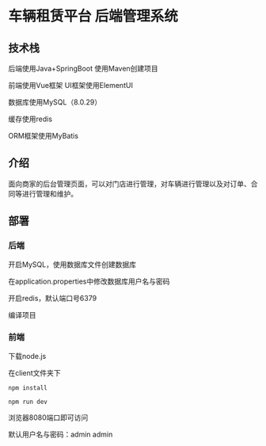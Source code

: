 # 车辆租赁平台 后端管理系统
## 技术栈
后端使用Java+SpringBoot 使用Maven创建项目

前端使用Vue框架 UI框架使用ElementUI

数据库使用MySQL（8.0.29）

缓存使用redis

ORM框架使用MyBatis


## 介绍
面向商家的后台管理页面，可以对门店进行管理，对车辆进行管理以及对订单、合同等进行管理和维护。

## 部署
### 后端
开启MySQL，使用数据库文件创建数据库

在application.properties中修改数据库用户名与密码

开启redis，默认端口号6379

编译项目

### 前端
下载node.js

在client文件夹下

``` npm install ```

``` npm run dev ```

浏览器8080端口即可访问

默认用户名与密码：admin admin

